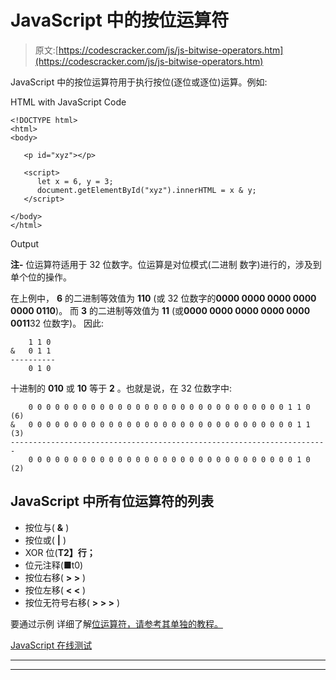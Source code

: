 # JavaScript 中的按位运算符

> 原文:[https://codescracker.com/js/js-bitwise-operators.htm](https://codescracker.com/js/js-bitwise-operators.htm)

JavaScript 中的按位运算符用于执行按位(逐位或逐位)运算。例如:

HTML with JavaScript Code

```
<!DOCTYPE html>
<html>
<body>

   <p id="xyz"></p>

   <script>
      let x = 6, y = 3;
      document.getElementById("xyz").innerHTML = x & y;
   </script>

</body>
</html>
```

Output

**注-** 位运算符适用于 32 位数字。位运算是对位模式(二进制 数字)进行的，涉及到单个位的操作。

在上例中， **6** 的二进制等效值为 **110** (或 32 位数字的**0000 0000 0000 0000 0000 0110**)。 而 **3** 的二进制等效值为 **11** (或**0000 0000 0000 0000 0000 0011**32 位数字)。 因此:

```
    1 1 0
&   0 1 1
----------
    0 1 0
```

十进制的 **010** 或 **10** 等于 **2** 。也就是说，在 32 位数字中:

```
    0 0 0 0 0 0 0 0 0 0 0 0 0 0 0 0 0 0 0 0 0 0 0 0 0 0 0 0 0 1 1 0 (6)
&   0 0 0 0 0 0 0 0 0 0 0 0 0 0 0 0 0 0 0 0 0 0 0 0 0 0 0 0 0 0 1 1 (3)
-----------------------------------------------------------------------
    0 0 0 0 0 0 0 0 0 0 0 0 0 0 0 0 0 0 0 0 0 0 0 0 0 0 0 0 0 0 1 0 (2)
```

## JavaScript 中所有位运算符的列表

*   按位与( **&** )
*   按位或( **|** )
*   XOR 位(**T2】行；**
*   位元注释(■t0)
*   按位右移( **> >** )
*   按位左移( **< <** )
*   按位无符号右移( **> > >** )

要通过示例 详细了解[位运算符，请参考其单独的教程。](/computer-fundamental/bitwise-operators.htm)

[JavaScript 在线测试](/exam/showtest.php?subid=6)

* * *

* * *